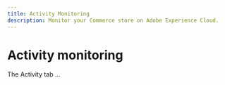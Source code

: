 ```yaml
---
title: Activity Monitoring
description: Monitor your Commerce store on Adobe Experience Cloud.
---
```

# Activity monitoring

The Activity tab ...
